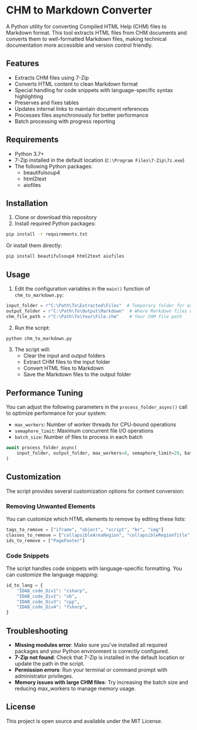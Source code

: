 # CHM to Markdown Converter

A Python utility for converting Compiled HTML Help (CHM) files to Markdown format. This tool extracts HTML files from CHM documents and converts them to well-formatted Markdown files, making technical documentation more accessible and version control friendly.

## Features

- Extracts CHM files using 7-Zip
- Converts HTML content to clean Markdown format
- Special handling for code snippets with language-specific syntax highlighting
- Preserves and fixes tables
- Updates internal links to maintain document references
- Processes files asynchronously for better performance
- Batch processing with progress reporting

## Requirements

- Python 3.7+
- 7-Zip installed in the default location (`C:\Program Files\7-Zip\7z.exe`)
- The following Python packages:
  - beautifulsoup4
  - html2text
  - aiofiles

## Installation

1. Clone or download this repository
2. Install required Python packages:

```bash
pip install -r requirements.txt
```

Or install them directly:

```bash
pip install beautifulsoup4 html2text aiofiles
```

## Usage

1. Edit the configuration variables in the `main()` function of `chm_to_markdown.py`:

```python
input_folder = r"C:\Path\To\Extracted\Files"  # Temporary folder for extracting CHM
output_folder = r"C:\Path\To\Output\Markdown"  # Where Markdown files will be saved
chm_file_path = r"C:\Path\To\Your\File.chm"    # Your CHM file path
```

2. Run the script:

```bash
python chm_to_markdown.py
```

3. The script will:
   - Clear the input and output folders
   - Extract CHM files to the input folder
   - Convert HTML files to Markdown
   - Save the Markdown files to the output folder

## Performance Tuning

You can adjust the following parameters in the `process_folder_async()` call to optimize performance for your system:

- `max_workers`: Number of worker threads for CPU-bound operations
- `semaphore_limit`: Maximum concurrent file I/O operations
- `batch_size`: Number of files to process in each batch

```python
await process_folder_async(
    input_folder, output_folder, max_workers=8, semaphore_limit=20, batch_size=50
)
```

## Customization

The script provides several customization options for content conversion:

### Removing Unwanted Elements

You can customize which HTML elements to remove by editing these lists:

```python
tags_to_remove = ["iframe", "object", "script", "br", "img"]
classes_to_remove = ["collapsibleAreaRegion", "collapsibleRegionTitle", ...]
ids_to_remove = ["PageFooter"]
```

### Code Snippets

The script handles code snippets with language-specific formatting. You can customize the language mapping:

```python
id_to_lang = {
    "IDAB_code_Div1": "csharp",
    "IDAB_code_Div2": "vb",
    "IDAB_code_Div3": "cpp",
    "IDAB_code_Div4": "fsharp",
}
```

## Troubleshooting

- **Missing modules error**: Make sure you've installed all required packages and your Python environment is correctly configured.
- **7-Zip not found**: Check that 7-Zip is installed in the default location or update the path in the script.
- **Permission errors**: Run your terminal or command prompt with administrator privileges.
- **Memory issues with large CHM files**: Try increasing the batch size and reducing max_workers to manage memory usage.

## License

This project is open source and available under the MIT License.
